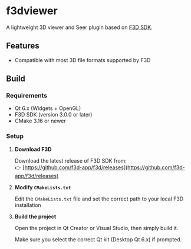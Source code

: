 # f3dviewer

A lightweight 3D viewer and Seer plugin based on [F3D SDK](https://github.com/f3d-app/f3d).

## Features

- Compatible with most 3D file formats supported by F3D

## Build

### Requirements

- Qt 6.x (Widgets + OpenGL)
- F3D SDK (version 3.0.0 or later)
- CMake 3.16 or newer

### Setup

1. **Download F3D**

   Download the latest release of F3D SDK from:  
   👉 [https://github.com/f3d-app/f3d/releases](https://github.com/f3d-app/f3d/releases)

2. **Modify `CMakeLists.txt`**

   Edit the `CMakeLists.txt` file and set the correct path to your local F3D installation

3. **Build the project**

   Open the project in Qt Creator or Visual Studio, then simply build it.

   Make sure you select the correct Qt kit (Desktop Qt 6.x) if prompted.
